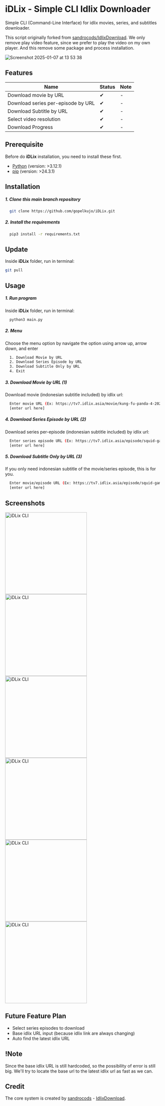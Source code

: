 # iDLix - Simple CLI Idlix Downloader

Simple CLI (Command-Line Interface) for idlix movies, series, and subtitles downloader.

This script originally forked from [sandrocods/IdlixDownload](https://github.com/sandrocods/IdlixDownloader).
We only remove play video feature, since we prefer to play the video on my own player. 
And this remove some package and process installation.

![Screenshot 2025-01-07 at 13 53 38](https://github.com/user-attachments/assets/fadd457a-cd9b-4870-8f55-f813af5ee717)

## Features

| Name   | Status | Note   |
|--------|--------|--------|
| Download movie by URL | ✔ | - |
| Download series per-episode by URL | ✔ | - |
| Download Subtitle by URL | ✔ | - |
| Select video resolution | ✔ | - |
| Download Progress | ✔ | - |

## Prerequisite

Before do **iDLix** installation, you need to install these first.

- [Python](https://www.python.org/downloads/) (version: >3.12.1)
- [pip](https://pypi.org/project/pip/) (version: >24.3.1)

## Installation

##### 1. Clone this main branch repository

```bash
  git clone https://github.com/gopelkujo/iDLix.git
```

##### 2. Install the requirements

```bash
  pip3 install -r requirements.txt
```

## Update

Inside **iDLix** folder, run in terminal:

```bash
git pull
```

## Usage

##### 1. Run program

Inside **iDLix** folder, run in terminal:

```bash
  python3 main.py
```

##### 2. Menu

Choose the menu option by navigate the option using arrow up, arrow down, and enter

```bash
  1. Download Movie by URL
  2. Download Series Episode by URL
  3. Download Subtitle Only by URL
  4. Exit
```

##### 3. Download Movie by URL (1)

Download movie (indonesian subtitle included) by idlix url:

```bash
  Enter movie URL (Ex: https://tv7.idlix.asia/movie/kung-fu-panda-4-2024/): 
  [enter url here]
```

##### 4. Download Series Episode by URL (2)

Download series per-episode (indonesian subtitle included) by idlix url:

```bash
  Enter series episode URL (Ex: https://tv7.idlix.asia/episode/squid-game-season-2-episode-2/): 
  [enter url here]
```

##### 5. Download Subtitle Only by URL (3)

If you only need indonesian subtitle of the movie/series episode, this is for you.

```bash
  Enter movie/episode URL (Ex: https://tv7.idlix.asia/episode/squid-game-season-2-episode-2/):
  [enter url here]
```

## Screenshots

[<img alt="iDLix CLI" src="https://github.com/user-attachments/assets/f41c80a0-c055-42f0-a631-4f719202fc4a" width="266" />](https://github.com/user-attachments/assets/f41c80a0-c055-42f0-a631-4f719202fc4a)
[<img alt="iDLix CLI" src="https://github.com/user-attachments/assets/6681a899-4654-4dea-a531-ae9dcc40746f" width="266" />](https://github.com/user-attachments/assets/6681a899-4654-4dea-a531-ae9dcc40746f)
[<img alt="iDLix CLI" src="https://github.com/user-attachments/assets/6b9572a3-60e3-4af1-84a4-e3fe495c6948" width="266" />](https://github.com/user-attachments/assets/6b9572a3-60e3-4af1-84a4-e3fe495c6948)
[<img alt="iDLix CLI" src="https://github.com/user-attachments/assets/a5289b7c-aa23-4918-926c-c5021e37bb3a" width="266" />](https://github.com/user-attachments/assets/a5289b7c-aa23-4918-926c-c5021e37bb3a)
[<img alt="iDLix CLI" src="https://github.com/user-attachments/assets/601e26be-71cc-4072-9c11-6f7e9f69fb9e" width="266" />](https://github.com/user-attachments/assets/601e26be-71cc-4072-9c11-6f7e9f69fb9e)
[<img alt="iDLix CLI" src="https://github.com/user-attachments/assets/08ced0cc-e54f-42fb-b8e3-f5ad33673a2d" width="266" />](https://github.com/user-attachments/assets/08ced0cc-e54f-42fb-b8e3-f5ad33673a2d)

## Future Feature Plan

- Select series episodes to download
- Base idlix URL input (because idlix link are always changing)
- Auto find the latest idlix URL

## !Note

Since the base idlix URL is still hardcoded, so the possibility of error is still big. We'll try to locate the base url to the latest idlix url as fast as we can.

## Credit

The core system is created by [sandrocods](https://github.com/sandrocods) - [IdlixDownload](https://github.com/sandrocods/IdlixDownloader).

